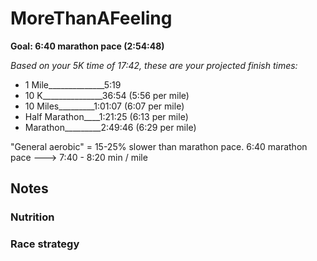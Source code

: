 # MoreThanAFeeling

__Goal:    6:40 marathon pace (2:54:48)__

_Based on your 5K time of 17:42, these are your projected finish times:_

* 1 Mile______________5:19 
* 10 K_______________36:54 (5:56 per mile)
* 10 Miles_________1:01:07 (6:07 per mile)
* Half Marathon____1:21:25 (6:13 per mile)
* Marathon_________2:49:46 (6:29 per mile)


"General aerobic" = 15-25% slower than marathon pace.  6:40 marathon pace ---> 7:40 - 8:20 min / mile



## Notes

### Nutrition

### Race strategy 
